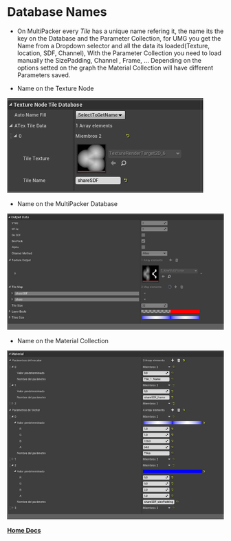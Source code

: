 # Database Names

- On MultiPacker every *Tile* has a unique name refering it, the name its the key on the Database and the Parameter Collection,
for UMG you get the Name from a Dropdown selector and all the data its loaded(Texture, location, SDF, Channel), With the Parameter Collection you need to load manually the  SizePadding, Channel , Frame, ... Depending on the options setted on the graph the Material Collection will have different Parameters saved.

- Name on the Texture Node

![nameTex](/Images/nameTex.jpg)

- Name on the MultiPacker Database

![nameDatabase](/Images/nameDatabase.jpg)

- Name on the Material Collection

![nameCollection](/Images/nameCollection.jpg)

[**Home Docs**](https://cheke.github.io/MultiPacker)
